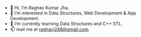 - 👋 Hi, I’m Raghav Kumar Jha.
- 👀 I’m interested in  Data Structures, Web Development & App Development.
- 🌱 I’m currently learning Data Structures and C++ STL.
- 📫 mail me at raghavj248@gmail.com.

<!---
raghavj248/raghavj248 is a ✨ special ✨ repository because its `README.md` (this file) appears on your GitHub profile.
You can click the Preview link to take a look at your changes.
--->
